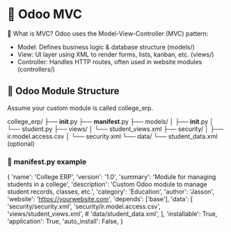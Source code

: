 # 🧠 Odoo MVC 
🔧 What is MVC?
Odoo uses the Model-View-Controller (MVC) pattern:
- Model: Defines business logic & database structure (models/)
- View: UI layer using XML to render forms, lists, kanban, etc. (views/)
- Controller: Handles HTTP routes, often used in website modules (controllers/)

## 📁 Odoo Module Structure
Assume your custom module is called college_erp.

college_erp/
├── __init__.py
├── __manifest__.py
├── models/
│   ├── __init__.py
│   └── student.py
├── views/
│   └── student_views.xml
├── security/
│   ├── ir.model.access.csv
│   └── security.xml
└── data/
    └── student_data.xml (optional)


### 📝 __manifest__.py example
{
    'name': 'College ERP',
    'version': '1.0',
    'summary': 'Module for managing students in a college',
    'description': 'Custom Odoo module to manage student records, classes, etc.',
    'category': 'Education',
    'author': 'Jasson',
    'website': 'https://yourwebsite.com',
    'depends': ['base'],
    'data': [
        'security/security.xml',
        'security/ir.model.access.csv',
        'views/student_views.xml',
        # 'data/student_data.xml',
    ],
    'installable': True,
    'application': True,
    'auto_install': False,
}
